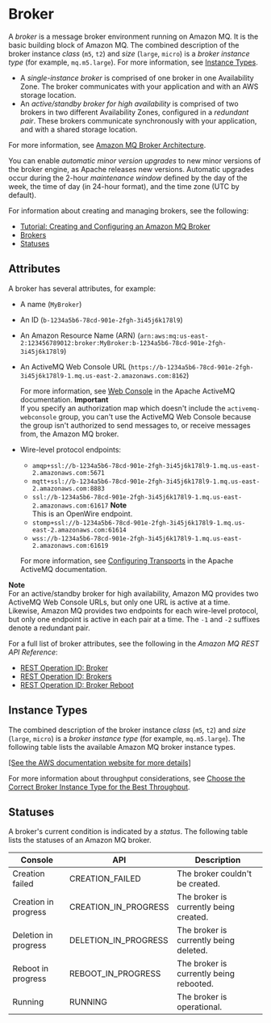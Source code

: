 # Broker<a name="broker"></a>

A *broker* is a message broker environment running on Amazon MQ\. It is the basic building block of Amazon MQ\. The combined description of the broker instance *class* \(`m5`, `t2`\) and *size* \(`large`, `micro`\) is a *broker instance type* \(for example, `mq.m5.large`\)\. For more information, see [Instance Types](#broker-instance-types)\.
+ A *single\-instance broker* is comprised of one broker in one Availability Zone\. The broker communicates with your application and with an AWS storage location\.
+ An *active/standby broker for high availability* is comprised of two brokers in two different Availability Zones, configured in a *redundant pair*\. These brokers communicate synchronously with your application, and with a shared storage location\.

For more information, see [Amazon MQ Broker Architecture](amazon-mq-broker-architecture.md)\.

You can enable *automatic minor version upgrades* to new minor versions of the broker engine, as Apache releases new versions\. Automatic upgrades occur during the 2\-hour *maintenance window* defined by the day of the week, the time of day \(in 24\-hour format\), and the time zone \(UTC by default\)\.

For information about creating and managing brokers, see the following:
+ [Tutorial: Creating and Configuring an Amazon MQ Broker](amazon-mq-creating-configuring-broker.md)
+ [Brokers](amazon-mq-limits.md#broker-limits)
+ [Statuses](#broker-statuses)

## Attributes<a name="broker-attributes"></a>

A broker has several attributes, for example:
+ A name \(`MyBroker`\)
+ An ID \(`b-1234a5b6-78cd-901e-2fgh-3i45j6k178l9`\)
+ An Amazon Resource Name \(ARN\) \(`arn:aws:mq:us-east-2:123456789012:broker:MyBroker:b-1234a5b6-78cd-901e-2fgh-3i45j6k178l9`\)
+ An ActiveMQ Web Console URL \(`https://b-1234a5b6-78cd-901e-2fgh-3i45j6k178l9-1.mq.us-east-2.amazonaws.com:8162`\)

  For more information, see [Web Console](http://activemq.apache.org/web-console.html) in the Apache ActiveMQ documentation\.
**Important**  
If you specify an authorization map which doesn't include the `activemq-webconsole` group, you can't use the ActiveMQ Web Console because the group isn't authorized to send messages to, or receive messages from, the Amazon MQ broker\.
+ Wire\-level protocol endpoints:
  + `amqp+ssl://b-1234a5b6-78cd-901e-2fgh-3i45j6k178l9-1.mq.us-east-2.amazonaws.com:5671`
  + `mqtt+ssl://b-1234a5b6-78cd-901e-2fgh-3i45j6k178l9-1.mq.us-east-2.amazonaws.com:8883`
  + `ssl://b-1234a5b6-78cd-901e-2fgh-3i45j6k178l9-1.mq.us-east-2.amazonaws.com:61617`
**Note**  
This is an OpenWire endpoint\.
  + `stomp+ssl://b-1234a5b6-78cd-901e-2fgh-3i45j6k178l9-1.mq.us-east-2.amazonaws.com:61614`
  + `wss://b-1234a5b6-78cd-901e-2fgh-3i45j6k178l9-1.mq.us-east-2.amazonaws.com:61619`

  For more information, see [Configuring Transports](http://activemq.apache.org/configuring-transports.html) in the Apache ActiveMQ documentation\.

**Note**  
For an active/standby broker for high availability, Amazon MQ provides two ActiveMQ Web Console URLs, but only one URL is active at a time\. Likewise, Amazon MQ provides two endpoints for each wire\-level protocol, but only one endpoint is active in each pair at a time\. The `-1` and `-2` suffixes denote a redundant pair\.

For a full list of broker attributes, see the following in the *Amazon MQ REST API Reference*:
+ [REST Operation ID: Broker](http://docs.aws.amazon.com/amazon-mq/latest/api-reference/rest-api-broker.html)
+ [REST Operation ID: Brokers](http://docs.aws.amazon.com/amazon-mq/latest/api-reference/rest-api-brokers.html)
+ [REST Operation ID: Broker Reboot](http://docs.aws.amazon.com/amazon-mq/latest/api-reference/rest-api-broker-reboot.html)

## Instance Types<a name="broker-instance-types"></a>

The combined description of the broker instance *class* \(`m5`, `t2`\) and *size* \(`large`, `micro`\) is a *broker instance type* \(for example, `mq.m5.large`\)\. The following table lists the available Amazon MQ broker instance types\.

[\[See the AWS documentation website for more details\]](http://docs.aws.amazon.com/amazon-mq/latest/developer-guide/broker.html)

For more information about throughput considerations, see [Choose the Correct Broker Instance Type for the Best Throughput](ensuring-effective-amazon-mq-performance.md#broker-instance-types-choosing)\.

## Statuses<a name="broker-statuses"></a>

A broker's current condition is indicated by a *status*\. The following table lists the statuses of an Amazon MQ broker\.


| Console | API | Description | 
| --- | --- | --- | 
| Creation failed | CREATION\_FAILED | The broker couldn't be created\. | 
| Creation in progress | CREATION\_IN\_PROGRESS | The broker is currently being created\. | 
| Deletion in progress | DELETION\_IN\_PROGRESS | The broker is currently being deleted\. | 
| Reboot in progress | REBOOT\_IN\_PROGRESS | The broker is currently being rebooted\. | 
| Running | RUNNING | The broker is operational\. | 